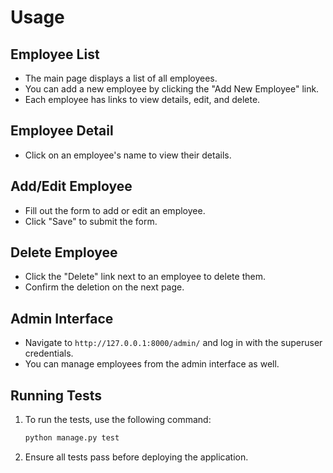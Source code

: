 # Usage

## Employee List

- The main page displays a list of all employees.
- You can add a new employee by clicking the "Add New Employee" link.
- Each employee has links to view details, edit, and delete.

## Employee Detail

- Click on an employee's name to view their details.

## Add/Edit Employee

- Fill out the form to add or edit an employee.
- Click "Save" to submit the form.

## Delete Employee

- Click the "Delete" link next to an employee to delete them.
- Confirm the deletion on the next page.

## Admin Interface

- Navigate to `http://127.0.0.1:8000/admin/` and log in with the superuser credentials.
- You can manage employees from the admin interface as well.

## Running Tests

1. To run the tests, use the following command:
    ```sh
    python manage.py test
    ```

2. Ensure all tests pass before deploying the application.
